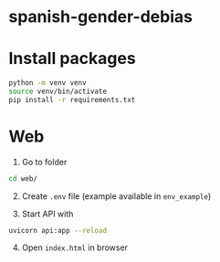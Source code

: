 # spanish-gender-debias

# Install packages

```bash
python -m venv venv
source venv/bin/activate
pip install -r requirements.txt
```

# Web

1. Go to folder
```bash
cd web/
```

2. Create `.env` file (example available in `env_example`)

3. Start API with
```bash
uvicorn api:app --reload
```

4. Open `index.html` in browser